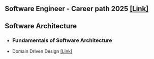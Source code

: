 ## Software Engineer - Career path 2025 [[Link]](https://github.com/vfzapata/TechDocs/blob/main/docs/career-path.md)
## Software Architecture
- ### Fundamentals of Software Architecture
- Domain Driven Design [[Link]](https://github.com/vfzapata/TechDocs/blob/main/docs/software-architecture/Domain-Driven-Design.md)
